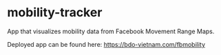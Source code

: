 # mobility-tracker

App that visualizes mobility data from Facebook Movement Range Maps.

Deployed app can be found here:
https://bdo-vietnam.com/fbmobility
